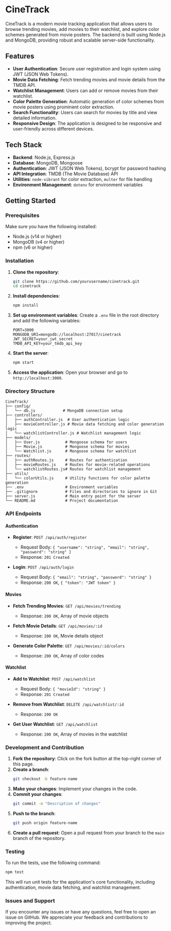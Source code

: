 
# CineTrack

CineTrack is a modern movie tracking application that allows users to browse trending movies, add movies to their watchlist, and explore color schemes generated from movie posters. The backend is built using Node.js and MongoDB, providing robust and scalable server-side functionality.

## Features

- **User Authentication**: Secure user registration and login system using JWT (JSON Web Tokens).
- **Movie Data Fetching**: Fetch trending movies and movie details from the TMDB API.
- **Watchlist Management**: Users can add or remove movies from their watchlist.
- **Color Palette Generation**: Automatic generation of color schemes from movie posters using prominent color extraction.
- **Search Functionality**: Users can search for movies by title and view detailed information.
- **Responsive Design**: The application is designed to be responsive and user-friendly across different devices.

## Tech Stack

- **Backend**: Node.js, Express.js
- **Database**: MongoDB, Mongoose
- **Authentication**: JWT (JSON Web Tokens), bcrypt for password hashing
- **API Integration**: TMDB (The Movie Database) API
- **Utilities**: `node-vibrant` for color extraction, `multer` for file handling
- **Environment Management**: `dotenv` for environment variables

## Getting Started

### Prerequisites

Make sure you have the following installed:

- Node.js (v14 or higher)
- MongoDB (v4 or higher)
- npm (v6 or higher)

### Installation

1. **Clone the repository**:
   ```bash
   git clone https://github.com/yourusername/cinetrack.git
   cd cinetrack
   ```

2. **Install dependencies**:
   ```bash
   npm install
   ```

3. **Set up environment variables**:
   Create a `.env` file in the root directory and add the following variables:
   ```env
   PORT=3000
   MONGODB_URI=mongodb://localhost:27017/cinetrack
   JWT_SECRET=your_jwt_secret
   TMDB_API_KEY=your_tmdb_api_key
   ```

4. **Start the server**:
   ```bash
   npm start
   ```

5. **Access the application**:
   Open your browser and go to `http://localhost:3000`.

### Directory Structure

```
CineTrack/
├── config/
│   └── db.js            # MongoDB connection setup
├── controllers/
│   ├── authController.js  # User authentication logic
│   ├── movieController.js # Movie data fetching and color generation logic
│   └── watchlistController.js # Watchlist management logic
├── models/
│   ├── User.js           # Mongoose schema for users
│   ├── Movie.js          # Mongoose schema for movies
│   └── Watchlist.js      # Mongoose schema for watchlist
├── routes/
│   ├── authRoutes.js     # Routes for authentication
│   ├── movieRoutes.js    # Routes for movie-related operations
│   └── watchlistRoutes.js# Routes for watchlist management
├── utils/
│   └── colorUtils.js     # Utility functions for color palette generation
├── .env                  # Environment variables
├── .gitignore            # Files and directories to ignore in Git
├── server.js             # Main entry point for the server
└── README.md             # Project documentation
```

### API Endpoints

#### Authentication

- **Register**: `POST /api/auth/register`
  - Request Body: `{ "username": "string", "email": "string", "password": "string" }`
  - Response: `201 Created`

- **Login**: `POST /api/auth/login`
  - Request Body: `{ "email": "string", "password": "string" }`
  - Response: `200 OK`, `{ "token": "JWT token" }`

#### Movies

- **Fetch Trending Movies**: `GET /api/movies/trending`
  - Response: `200 OK`, Array of movie objects

- **Fetch Movie Details**: `GET /api/movies/:id`
  - Response: `200 OK`, Movie details object

- **Generate Color Palette**: `GET /api/movies/:id/colors`
  - Response: `200 OK`, Array of color codes

#### Watchlist

- **Add to Watchlist**: `POST /api/watchlist`
  - Request Body: `{ "movieId": "string" }`
  - Response: `201 Created`

- **Remove from Watchlist**: `DELETE /api/watchlist/:id`
  - Response: `200 OK`

- **Get User Watchlist**: `GET /api/watchlist`
  - Response: `200 OK`, Array of movies in the watchlist

### Development and Contribution

1. **Fork the repository**: Click on the fork button at the top-right corner of this page.
2. **Create a branch**: 
   ```bash
   git checkout -b feature-name
   ```
3. **Make your changes**: Implement your changes in the code.
4. **Commit your changes**: 
   ```bash
   git commit -m "Description of changes"
   ```
5. **Push to the branch**: 
   ```bash
   git push origin feature-name
   ```
6. **Create a pull request**: Open a pull request from your branch to the `main` branch of the repository.

### Testing

To run the tests, use the following command:

```bash
npm test
```

This will run unit tests for the application's core functionality, including authentication, movie data fetching, and watchlist management.

### Issues and Support

If you encounter any issues or have any questions, feel free to open an issue on GitHub. We appreciate your feedback and contributions to improving the project.

